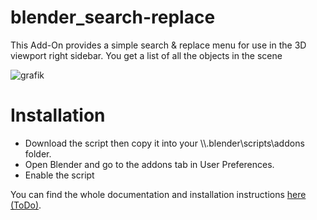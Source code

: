 # blender_search-replace
This Add-On provides a simple search & replace menu for use in the 3D viewport right sidebar.
You get a list of all the objects in the scene

![grafik](https://github.com/Eddcapone/blender_search-replace/assets/16349349/2760d81b-9020-4221-a9fa-22686a2088b5)

<h1>Installation</h1>
<ul>
	<li>Download the script then copy it into your \\.blender\scripts\addons folder.</li>
	<li>Open Blender and go to the addons tab in User Preferences.</li>
	<li>Enable the script</li>
</ul>

You can find the whole documentation and installation instructions <a href="https://github.com/Eddcapone/blender_search-replace/wiki">here (ToDo)</a>.

